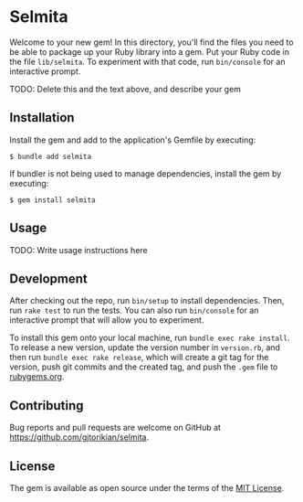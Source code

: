 # Selmita

Welcome to your new gem! In this directory, you'll find the files you need to be able to package up your Ruby library into a gem. Put your Ruby code in the file `lib/selmita`. To experiment with that code, run `bin/console` for an interactive prompt.

TODO: Delete this and the text above, and describe your gem

## Installation

Install the gem and add to the application's Gemfile by executing:

    $ bundle add selmita

If bundler is not being used to manage dependencies, install the gem by executing:

    $ gem install selmita

## Usage

TODO: Write usage instructions here

## Development

After checking out the repo, run `bin/setup` to install dependencies. Then, run `rake test` to run the tests. You can also run `bin/console` for an interactive prompt that will allow you to experiment.

To install this gem onto your local machine, run `bundle exec rake install`. To release a new version, update the version number in `version.rb`, and then run `bundle exec rake release`, which will create a git tag for the version, push git commits and the created tag, and push the `.gem` file to [rubygems.org](https://rubygems.org).

## Contributing

Bug reports and pull requests are welcome on GitHub at https://github.com/gjtorikian/selmita.

## License

The gem is available as open source under the terms of the [MIT License](https://opensource.org/licenses/MIT).
